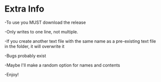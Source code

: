 # Extra Info
-To use you MUST download the release

-Only writes to one line, not multiple.

-If you create another text file with the same name as a pre-existing text file in the folder, it will overwrite it

-Bugs probably exist

-Maybe I'll make a random option for names and contents

-Enjoy!
